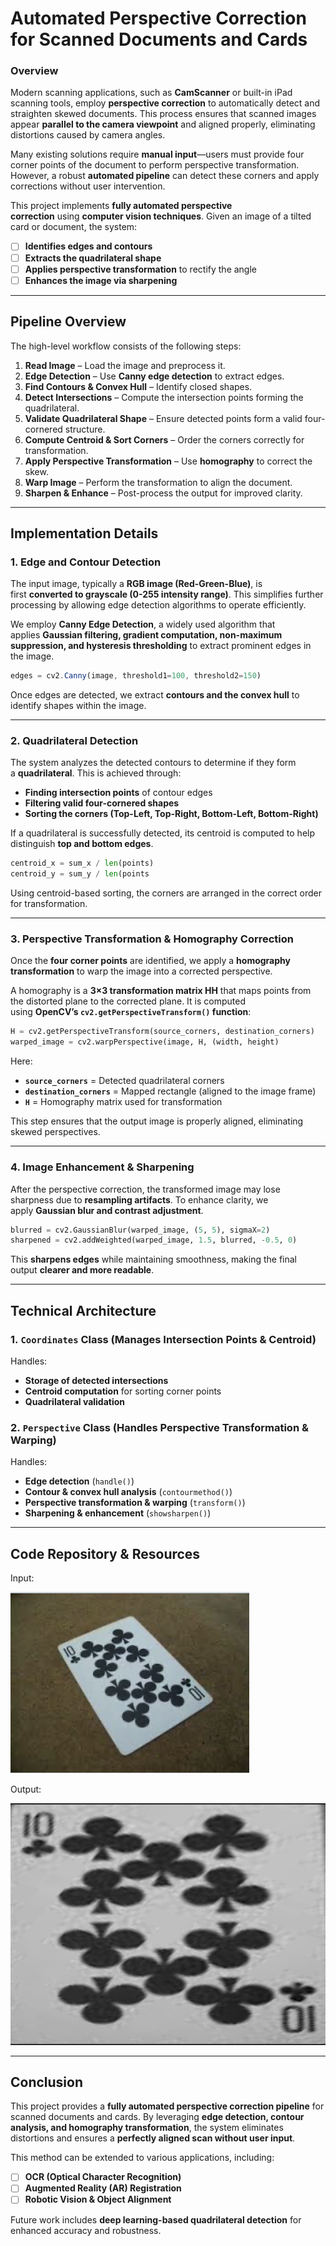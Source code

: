 # Automated Perspective Correction for Scanned Documents and Cards

### **Overview**

Modern scanning applications, such as **CamScanner** or built-in iPad scanning tools, employ **perspective correction** to automatically detect and straighten skewed documents. This process ensures that scanned images appear **parallel to the camera viewpoint** and aligned properly, eliminating distortions caused by camera angles.

Many existing solutions require **manual input**—users must provide four corner points of the document to perform perspective transformation. However, a robust **automated pipeline** can detect these corners and apply corrections without user intervention.

This project implements **fully automated perspective correction** using **computer vision techniques**. Given an image of a tilted card or document, the system:

- [ ]  **Identifies edges and contours**
- [ ]  **Extracts the quadrilateral shape**
- [ ]  **Applies perspective transformation** to rectify the angle
- [ ]  **Enhances the image via sharpening**

---

## **Pipeline Overview**

The high-level workflow consists of the following steps:

1. **Read Image** – Load the image and preprocess it.
2. **Edge Detection** – Use **Canny edge detection** to extract edges.
3. **Find Contours & Convex Hull** – Identify closed shapes.
4. **Detect Intersections** – Compute the intersection points forming the quadrilateral.
5. **Validate Quadrilateral Shape** – Ensure detected points form a valid four-cornered structure.
6. **Compute Centroid & Sort Corners** – Order the corners correctly for transformation.
7. **Apply Perspective Transformation** – Use **homography** to correct the skew.
8. **Warp Image** – Perform the transformation to align the document.
9. **Sharpen & Enhance** – Post-process the output for improved clarity.

---

## **Implementation Details**

### **1. Edge and Contour Detection**

The input image, typically a **RGB image (Red-Green-Blue)**, is first **converted to grayscale (0-255 intensity range)**. This simplifies further processing by allowing edge detection algorithms to operate efficiently.

We employ **Canny Edge Detection**, a widely used algorithm that applies **Gaussian filtering, gradient computation, non-maximum suppression, and hysteresis thresholding** to extract prominent edges in the image.

```jsx
edges = cv2.Canny(image, threshold1=100, threshold2=150)
```

Once edges are detected, we extract **contours and the convex hull** to identify shapes within the image.

---

### **2. Quadrilateral Detection**

The system analyzes the detected contours to determine if they form a **quadrilateral**. This is achieved through:

- **Finding intersection points** of contour edges
- **Filtering valid four-cornered shapes**
- **Sorting the corners (Top-Left, Top-Right, Bottom-Left, Bottom-Right)**

If a quadrilateral is successfully detected, its centroid is computed to help distinguish **top and bottom edges**.

```python
centroid_x = sum_x / len(points)
centroid_y = sum_y / len(points
```

Using centroid-based sorting, the corners are arranged in the correct order for transformation.

---

### **3. Perspective Transformation & Homography Correction**

Once the **four corner points** are identified, we apply a **homography transformation** to warp the image into a corrected perspective.

A homography is a **3×3 transformation matrix HH** that maps points from the distorted plane to the corrected plane. It is computed using **OpenCV’s `cv2.getPerspectiveTransform()` function**:

```python
H = cv2.getPerspectiveTransform(source_corners, destination_corners)
warped_image = cv2.warpPerspective(image, H, (width, height)
```

Here:

- **`source_corners`** = Detected quadrilateral corners
- **`destination_corners`** = Mapped rectangle (aligned to the image frame)
- **`H`** = Homography matrix used for transformation

This step ensures that the output image is properly aligned, eliminating skewed perspectives.

---

### **4. Image Enhancement & Sharpening**

After the perspective correction, the transformed image may lose sharpness due to **resampling artifacts**. To enhance clarity, we apply **Gaussian blur and contrast adjustment**.

```python
blurred = cv2.GaussianBlur(warped_image, (5, 5), sigmaX=2)
sharpened = cv2.addWeighted(warped_image, 1.5, blurred, -0.5, 0)
```

This **sharpens edges** while maintaining smoothness, making the final output **clearer and more readable**.

---

## **Technical Architecture**

### **1. `Coordinates` Class (Manages Intersection Points & Centroid)**

Handles:

- **Storage of detected intersections**
- **Centroid computation** for sorting corner points
- **Quadrilateral validation**

### **2. `Perspective` Class (Handles Perspective Transformation & Warping)**

Handles:

- **Edge detection** (`handle()`)
- **Contour & convex hull analysis** (`contourmethod()`)
- **Perspective transformation & warping** (`transform()`)
- **Sharpening & enhancement** (`showsharpen()`)

---

## **Code Repository & Resources**

Input:

![Screenshot 2025-01-30 at 5.05.05 PM.png](Screenshot_2025-01-30_at_5.05.05_PM.png)

Output:

![Screenshot 2025-01-30 at 5.09.57 PM.png](Screenshot_2025-01-30_at_5.09.57_PM.png)


---

## **Conclusion**

This project provides a **fully automated perspective correction pipeline** for scanned documents and cards. By leveraging **edge detection, contour analysis, and homography transformation**, the system eliminates distortions and ensures a **perfectly aligned scan without user input**.

This method can be extended to various applications, including:

- [ ]  **OCR (Optical Character Recognition)**
- [ ]  **Augmented Reality (AR) Registration**
- [ ]  **Robotic Vision & Object Alignment**

Future work includes **deep learning-based quadrilateral detection** for enhanced accuracy and robustness.
